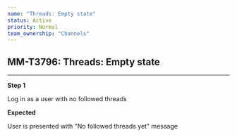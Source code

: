 ```yaml
---
name: "Threads: Empty state"
status: Active
priority: Normal
team_ownership: "Channels"
---
```


## MM-T3796: Threads: Empty state

---

**Step 1**

Log in as a user with no followed threads

**Expected**

User is presented with "No followed threads yet" message
